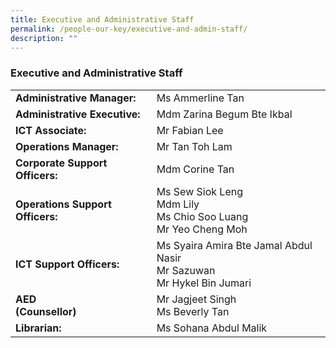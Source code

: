 ```yaml
---
title: Executive and Administrative Staff
permalink: /people-our-key/executive-and-admin-staff/
description: ""
---
```

### Executive and Administrative Staff

|  	|  	|
|---	|---	|
| **Administrative Manager:** 	| Ms Ammerline Tan 	|
| **Administrative Executive:** 	| Mdm Zarina Begum Bte Ikbal 	|
| **ICT Associate: <br>** 	| Mr Fabian Lee  	|
| **Operations Manager:<br>** 	| Mr Tan Toh Lam 	|
| **Corporate Support Officers:** 	| Mdm Corine Tan 	|
| **Operations Support Officers:<br>** 	| Ms Sew Siok Leng <br>Mdm Lily <br>Ms Chio Soo Luang <br>Mr Yeo Cheng Moh 	|
| **ICT Support Officers:<br>** 	| Ms Syaira Amira Bte Jamal Abdul Nasir <br>Mr Sazuwan<br> Mr Hykel Bin Jumari 	|
| **AED <br>(Counsellor)** 	| Mr Jagjeet Singh <br> Ms Beverly Tan 	|
| **Librarian:** 	| Ms Sohana Abdul Malik 	|